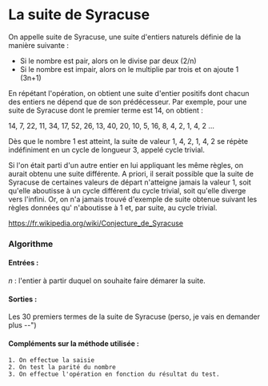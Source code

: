 # La suite de Syracuse
On appelle suite de Syracuse, une suite d'entiers naturels définie de la manière suivante :
  - Si le nombre est pair, alors on le divise par deux (2/n)
  - Si le nombre est impair, alors on le multiplie par trois et on ajoute 1 (3n+1)

En répétant l'opération, on obtient une suite d'entier positifs dont chacun des entiers ne dépend que de son prédécesseur.
Par exemple, pour une suite de Syracuse dont le premier terme est 14, on obtient :

14, 7, 22, 11, 34, 17, 52, 26, 13, 40, 20, 10, 5, 16, 8, 4, 2, 1, 4, 2 ...

Dès que le nombre 1 est atteint, la suite de valeur 1, 4, 2, 1, 4, 2 se répète indéfiniment en un cycle de longueur 3, appelé cycle trivial.

Si l'on était parti d'un autre entier en lui appliquant les même règles, on aurait obtenu une suite différente. A priori, il serait possible que la suite de Syracuse de certaines valeurs de départ n'atteigne jamais la valeur 1, soit qu'elle aboutisse à un cycle différent du cycle trivial, soit qu'elle diverge vers l'infini. Or, on n'a jamais trouvé d'exemple de suite obtenue suivant les règles données qu' n'aboutisse à 1 et, par suite, au cycle trivial.

https://fr.wikipedia.org/wiki/Conjecture_de_Syracuse


### Algorithme
#### Entrées :
$n$ : l'entier à partir duquel on souhaite faire démarer la suite.
#### Sorties :
Les 30 premiers termes de la suite de Syracuse (perso, je vais en demander plus --")

#### Compléments sur la méthode utilisée :
    1. On effectue la saisie
    2. On test la parité du nombre
    3. On effectue l'opération en fonction du résultat du test.
